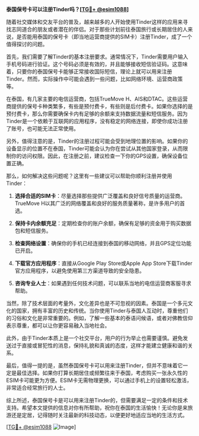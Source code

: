 **泰国保号卡可以注册Tinder吗？[[TG💪+ @esim1088](https://t.me/s/esim1088)]**

随着社交媒体和交友平台的普及，越来越多的人开始使用Tinder这样的应用来寻找志同道合的朋友或者潜在的伴侣。对于那些计划前往泰国旅行或长期居住的人来说，是否能用泰国的保号卡（即当地运营商提供的SIM卡）注册Tinder，成了一个值得探讨的问题。

首先，我们需要了解Tinder的基本注册要求。通常情况下，Tinder需要用户输入手机号码进行验证。这个号码必须是有效的，并且能够接收短信验证码。这意味着，只要你的泰国保号卡能够正常接收国际短信，理论上就可以用来注册Tinder。然而，实际操作中可能会遇到一些问题，比如网络环境、运营商政策等。

在泰国，有几家主要的电信运营商，包括TrueMove H、AIS和DTAC。这些运营商提供的保号卡种类繁多，有些是预付费卡，有些则是后付费卡。如果你选择的是预付费卡，那么你需要确保卡内有足够的余额来支持数据流量和短信服务。因为Tinder是一个依赖于互联网的应用程序，没有稳定的网络连接，即使你成功注册了账号，也可能无法正常使用。

另外，值得注意的是，Tinder的注册过程可能会受到地理位置的影响。如果你的设备显示的位置不在泰国，Tinder可能会认为你在尝试从其他国家登录，从而限制你的访问权限。因此，在注册之前，建议检查一下你的GPS设置，确保设备位置正确。

那么，如何解决这些问题呢？这里有一些建议可以帮助你顺利注册并使用Tinder：

1. **选择合适的SIM卡**：尽量选择那些提供广泛覆盖和良好信号质量的运营商。TrueMove H以其广泛的网络覆盖和良好的服务质量著称，是许多用户的首选。

2. **保持卡内余额充足**：定期检查你的账户余额，确保有足够的资金用于购买数据包和短信服务。

3. **检查网络设置**：确保你的手机已经连接到泰国的移动网络，并且GPS定位功能已开启。

4. **下载官方应用程序**：直接从Google Play Store或Apple App Store下载Tinder官方应用程序，以避免使用第三方渠道导致的安全隐患。

5. **咨询专业人士**：如果遇到任何技术问题，可以联系当地的电信运营商客服寻求帮助。

当然，除了技术层面的考量外，文化差异也是不可忽视的因素。泰国是一个多元文化的国家，拥有丰富的历史和传统。当你使用Tinder与泰国人互动时，尊重他们的习俗和文化是非常重要的。例如，了解一些基本的泰语问候语，或者对佛教信仰表示尊重，都可以让你更容易融入当地社会。

此外，由于Tinder本质上是一个社交平台，用户的行为举止也需要谨慎。避免发送过于直接或冒犯性的消息，保持礼貌和真诚的态度，这样才能建立健康和谐的关系。

最后，值得一提的是，虽然泰国保号卡可以用来注册Tinder，但并不意味着它一定是最佳选择。如果你打算长期居住或频繁往来于泰国，考虑购买一张永久性的ESIM卡可能更为方便。ESIM卡无需物理更换，可以通过手机上的设置轻松激活，非常适合经常旅行的人士。

综上所述，泰国保号卡是可以用来注册Tinder的，但需要满足一定的条件和技术支持。希望本文提供的信息对你有所帮助，祝你在泰国的生活愉快！无论你是来旅游还是定居，记得随时关注最新的科技动态，以便更好地适应当地的生活方式。

[[TG💪+ @esim1088](https://t.me/s/esim1088) ![Image](https://i.postimg.cc/4NQfJmqS/Snipaste-2025-05-13-00-14-12.png)]
